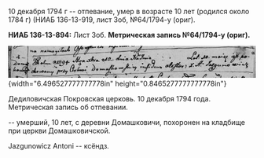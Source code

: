 10 декабря 1794 г -- отпевание, умер в возрасте 10 лет (родился около
1784 г) (НИАБ 136-13-919, лист 3об, №64/1794-у (ориг).

**НИАБ 136-13-894:** Лист 3об. **Метрическая запись №64/1794-у (ориг).**

![](./media/9a0ecc759c624b55ec473d123414159d595e9e59.png){width="6.496527777777778in"
height="0.8465277777777778in"}

Дедиловичская Покровская церковь. 10 декабря 1794 года. Метрическая
запись об отпевании.

-- умерший, 10 лет, с деревни Домашковичи, похоронен на кладбище при
церкви Домашковичской.

Jazgunowicz Antoni -- ксёндз.
